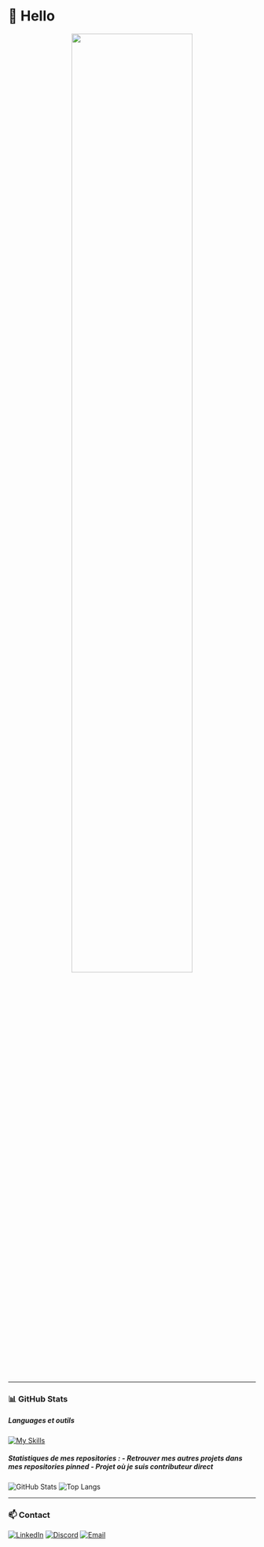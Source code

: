 # 🌙 Hello

<p align="center">
  <img src="https://github.com/ClementReverbel/ClementReverbel/blob/main/banner.gif" width="70%">
</p>

---

### 📊 GitHub Stats  

##### Languages et outils

[![My Skills](https://skillicons.dev/icons?i=html,css,js,jquery,php,postman,sublime,linux,debian,docker,c,flutter,dart,eclipse,idea,vscode,java,py,mongodb,mysql,sqlite,netlify,git,github,gitlab,godot&perline=9)](https://skillicons.dev)

##### Statistiques de mes repositories : - *Retrouver mes autres projets dans mes repositories pinned - Projet où je suis contributeur direct*

![GitHub Stats](https://github-readme-stats.vercel.app/api?username=ClementReverbel&show_icons=true&theme=tokyonight&hide_border=true&include_all_commits=true&count_private=true)  ![Top Langs](https://github-readme-stats.vercel.app/api/top-langs/?username=ClementReverbel&layout=compact&theme=tokyonight&hide_border=true)  


---

### 📫 Contact  

[![LinkedIn](https://img.shields.io/badge/LinkedIn-0A66C2?logo=linkedin&logoColor=white&style=for-the-badge)](https://www.linkedin.com/in/cl%C3%A9ment-reverbel-243392327/)  [![Discord](https://img.shields.io/badge/Discord-5865F2?logo=discord&logoColor=white&style=for-the-badge)](https://discord.com/users/446282191442411520) [![Email](https://img.shields.io/badge/Email-D14836?logo=gmail&logoColor=white&style=for-the-badge)](mailto:reverbel.cle@gmail.com)


